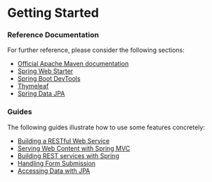# Getting Started

### Reference Documentation
For further reference, please consider the following sections:

* [Official Apache Maven documentation](https://maven.apache.org/guides/index.html)
* [Spring Web Starter](https://docs.spring.io/spring-boot/docs/{bootVersion}/reference/htmlsingle/#boot-features-developing-web-applications)
* [Spring Boot DevTools](https://docs.spring.io/spring-boot/docs/{bootVersion}/reference/htmlsingle/#using-boot-devtools)
* [Thymeleaf](https://docs.spring.io/spring-boot/docs/{bootVersion}/reference/htmlsingle/#boot-features-spring-mvc-template-engines)
* [Spring Data JPA](https://docs.spring.io/spring-boot/docs/{bootVersion}/reference/htmlsingle/#boot-features-jpa-and-spring-data)

### Guides
The following guides illustrate how to use some features concretely:

* [Building a RESTful Web Service](https://spring.io/guides/gs/rest-service/)
* [Serving Web Content with Spring MVC](https://spring.io/guides/gs/serving-web-content/)
* [Building REST services with Spring](https://spring.io/guides/tutorials/bookmarks/)
* [Handling Form Submission](https://spring.io/guides/gs/handling-form-submission/)
* [Accessing Data with JPA](https://spring.io/guides/gs/accessing-data-jpa/)

